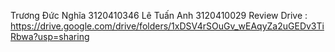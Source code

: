 Trương Đức Nghĩa 3120410346
Lê Tuấn Anh 3120410029
Review 
Drive : https://drive.google.com/drive/folders/1xDSV4rSOuGv_wEAqyZa2uGEDv3TiRbwa?usp=sharing

